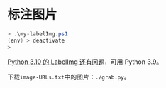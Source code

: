 # 标注图片

```powershell
> .\my-labelImg.ps1
(env) > deactivate
> 
```

[Python 3.10 的 LabelImg 还有问题](https://github.com/tzutalin/labelImg/issues/811)，可用 Python 3.9。

下载`image-URLs.txt`中的图片：`./grab.py`。
